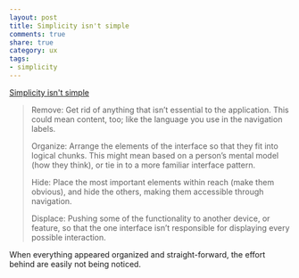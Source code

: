 ```yaml
---
layout: post
title: Simplicity isn't simple
comments: true
share: true
category: ux
tags:
- simplicity
---
```


[Simplicity isn't simple](http://www.getfinch.com/2012/04/simplicity-isnt-simple/)

> Remove: Get rid of anything that isn’t essential to the application. This could mean content, too; like the language you use in the navigation labels.
>
> Organize: Arrange the elements of the interface so that they fit into logical chunks. This might mean based on a person’s mental model (how they think), or tie in to a more familiar interface pattern.
>
> Hide: Place the most important elements within reach (make them obvious), and hide the others, making them accessible through navigation.
>
> Displace: Pushing some of the functionality to another device, or feature, so that the one interface isn’t responsible for displaying every possible interaction.

When everything appeared organized and straight-forward, the effort behind are easily not being noticed.

